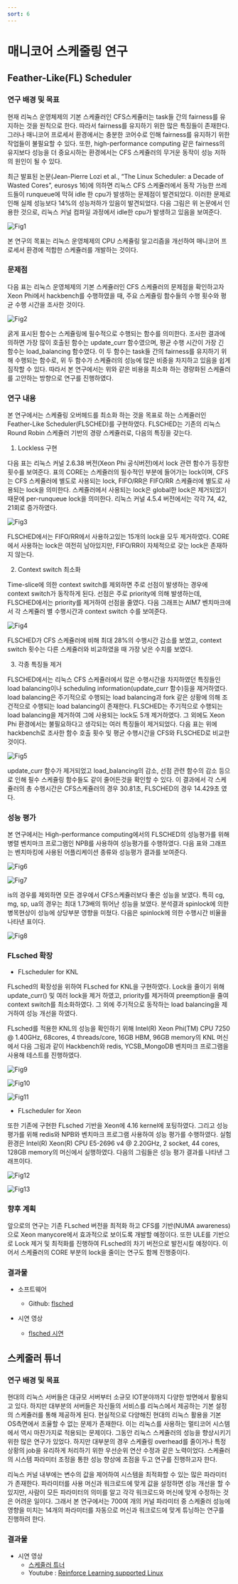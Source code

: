 ```yaml
---
sort: 6
---
```


# 매니코어 스케줄링 연구

## Feather-Like(FL) Scheduler

### 연구 배경 및 목표

현재 리눅스 운영체제의 기본 스케쥴러인 CFS스케쥴러는 task들 간의 fairness를 유지하는 것을 원칙으로 한다. 따라서 fairness를 유지하기 위한 많은 특징들이 존재한다. 그러나 매니코어 프로세서 환경에서는 충분한 코어수로 인해 fairness를 유지하기 위한 작업들이 불필요할 수 있다. 또한, high-performance computing 같은 fairness의 유지보다 성능을 더 중요시하는 환경에서는 CFS 스케쥴러의 무거운 동작이 성능 저하의 원인이 될 수 있다.

최근 발표된 논문(Jean-Pierre Lozi et al., “The Linux Scheduler: a Decade of Wasted Cores”, eurosys 16)에 의하면 리눅스 CFS 스케쥴러에서 동작 가능한 쓰레드들이 runqueue에 막혀 idle 한 cpu가 발생하는 문제점이 발견되었다. 이러한 문제로 인해 실제 성능보다 14%의 성능저하가 있음이 발견되었다. 다음 그림은 위 논문에서 인용한 것으로, 리눅스 커널 컴파일 과정에서 idle한 cpu가 발생하고 있음을 보여준다.

![Fig1](/Data/images/02/02-06-01.png)

본 연구의 목표는 리눅스 운영체제의 CPU 스케쥴링 알고리즘을 개선하여 매니코어 프로세서 환경에 적합한 스케쥴러를 개발하는 것이다.

### 문제점

다음 표는 리눅스 운영체제의 기본 스케쥴러인 CFS 스케쥴러의 문제점을 확인하고자 Xeon Phi에서 hackbench를 수행하였을 때, 주요 스케쥴링 함수들의 수행 횟수와 평균 수행 시간을 조사한 것이다.

![Fig2](/Data/images/02/02-06-02.png)

굵게 표시된 함수는 스케쥴링에 필수적으로 수행되는 함수를 의미한다. 조사한 결과에 의하면 가장 많이 호출된 함수는 update_curr 함수였으며, 평균 수행 시간이 가장 긴 함수는 load_balancing 함수였다. 이 두 함수는 task들 간의 fairness를 유지하기 위해 수행되는 함수로, 위 두 함수가 스케쥴러의 성능에 많은 비중을 차지하고 있음을 쉽게 짐작할 수 있다. 따라서 본 연구에서는 위와 같은 비용을 최소화 하는 경량화된 스케쥴러를 고안하는 방향으로 연구를 진행하였다.

### 연구 내용

본 연구에서는 스케쥴링 오버헤드를 최소화 하는 것을 목표로 하는 스케쥴러인 Feather-Like Scheduler(FLSCHED)를 구현하였다. FLSCHED는 기존의 리눅스 Round Robin 스케쥴러 기반의 경량 스케쥴러로, 다음의 특징을 갖는다.

1. Lockless 구현

다음 표는 리눅스 커널 2.6.38 버전(Xeon Phi 공식버전)에서 lock 관련 함수가 등장한 횟수를 보여준다. 표의 CORE는 스케쥴러의 필수적인 부분에 들어가는 lock이며, CFS는 CFS 스케쥴러에 별도로 사용되는 lock, FIFO/RR은 FIFO/RR 스케쥴러에 별도로 사용되는 lock을 의미한다. 스케쥴러에서 사용되는 lock은 global한 lock은 제거되었기 때문에 per-runqueue lock을 의미한다. 리눅스 커널 4.5.4 버전에서는 각각 74, 42, 21회로 증가하였다.

![Fig3](/Data/images/02/02-06-03.png)

FLSCHED에서는 FIFO/RR에서 사용하고있는 15개의 lock을 모두 제거하였다. CORE에서 사용하는 lock은 여전히 남아있지만, FIFO/RR이 자체적으로 갖는 lock은 존재하지 않는다. 

2. Context switch 최소화

Time-slice에 의한 context switch를 제외하면 주로 선점이 발생하는 경우에 context switch가 동작하게 된다. 선점은 주로 priority에 의해 발생하는데, FLSCHED에서는 priority를 제거하여 선점을 줄였다. 다음 그래프는 AIM7 벤치마크에서 각 스케쥴러 별 수행시간과 context switch 수를 보여준다.

![Fig4](/Data/images/02/02-06-04.png)

FLSCHED가 CFS 스케쥴러에 비해 최대 28%의 수행시간 감소를 보였고, context switch 횟수는 다른 스케쥴러와 비교하였을 때 가장 낮은 수치를 보였다.

3. 각종 특징들 제거

FLSCHED에서는 리눅스 CFS 스케쥴러에서 많은 수행시간을 차지하였던 특징들인 load balancing이나 scheduling information(update_curr 함수)등을 제거하였다. load balancing은 주기적으로 수행되는 load balancing과 fork 같은 상황에 의해 조건적으로 수행되는 load balancing이 존재한다. FLSCHED는 주기적으로 수행되는 load balancing을 제거하여 그에 사용되는 lock도 5개 제거하였다. 그 외에도 Xeon Phi 환경에서는 불필요하다고 생각되는 여러 특징들이 제거되었다. 다음 표는 위에 hackbench로 조사한 함수 호출 횟수 및 평균 수행시간을 CFS와 FLSCHED로 비교한것이다.

![Fig5](/Data/images/02/02-06-05.png)

update_curr 함수가 제거되었고 load_balancing의 감소, 선점 관련 함수의 감소 등으로 인해 필수 스케쥴링 함수들도 같이 줄어든것을 확인할 수 있다. 이 결과에서 각 스케쥴러의 총 수행시간은 CFS스케쥴러의 경우 30.81초, FLSCHED의 경우 14.429초 였다.  

### 성능 평가

본 연구에서는 High-performance computing에서의 FLSCHED의 성능평가를 위해 병렬 벤치마크 프로그램인 NPB를 사용하여 성능평가를 수행하였다. 다음 표와 그래프는 벤치마킹에 사용된 어플리케이션 종류와 성능평가 결과를 보여준다.

![Fig6](/Data/images/02/02-06-06.png)

![Fig7](/Data/images/02/02-06-07.png)


is의 경우를 제외하면 모든 경우에서 CFS스케쥴러보다 좋은 성능을 보였다. 특히 cg, mg, sp, ua의 경우는 최대 1.73배의 뛰어난 성능을 보였다. 분석결과 spinlock에 의한 병목현상이 성능에 상당부분 영향을 미쳤다. 다음은 spinlock에 의한 수행시간 비율을 나타낸 표이다.

![Fig8](/Data/images/02/02-06-08.png)

### FLsched 확장

* FLscheduler for KNL 

FLsched의 확장성을 위하여 FLsched for KNL을 구현하였다. Lock을 줄이기 위해 update_curr() 및 여러 lock을 제거 하였고, priority를 제거하여 preemption을 줄여 context switch를 최소화하였다. 그 외에 주기적으로 동작하는 load balancing을 제거하여 성능 개선을 하였다.

FLsched를 적용한 KNL의 성능을 확인하기 위해 Intel(R) Xeon Phi(TM) CPU 7250 @ 1.40GHz, 68cores, 4 threads/core, 16GB HBM, 96GB memory의 KNL 머신에서 다음 그림과 같이 Hackbench와 redis, YCSB_MongoDB 벤치마크 프로그램을 사용해 테스트를 진행하였다.

![Fig9](/Data/images/02/02-06-09.png)

![Fig10](/Data/images/02/02-06-10.png)

![Fig11](/Data/images/02/02-06-11.png)

* FLscheduler for Xeon

또한 기존에 구현한 FLsched 기반을 Xeon에 4.16 kernel에 포팅하였다. 그리고 성능평가를 위해 redis와 NPB와 벤치마크 프로그램 사용하여 성능 평가를 수행하였다. 실험 환경은 Intel(R) Xeon(R) CPU E5-2696 v4 @ 2.20GHz, 2 socket, 44 cores, 128GB memory의 머신에서 실행하였다. 다음의 그림들은 성능 평가 결과를 나타낸 그래프이다.

![Fig12](/Data/images/02/02-06-12.png)

![Fig13](/Data/images/02/02-06-13.png)

### 향후 계획

앞으로의 연구는 기존 FLsched 버전을 최적화 하고 CFS를 기반(NUMA awareness)으로 Xeon manycore에서 효과적으로 보이도록 개발할 예정이다. 또한 ULE를 기반으로 Lock 제거 및 최적화를 진행하여 FLsched의 차기 버전으로 발전시킬 예정이다. 이어서 스케쥴러의 CORE 부분의 lock을 줄이는 연구도 함께 진행중이다.

### 결과물

* 소프트웨어
  - Github: [flsched](https://github.com/oslab-swrc/flsched)

* 시연 영상
  - [flsched 시연](/Data/videos/2017_flsched_시연_영상.mp4)

## 스케줄러 튜너

### 연구 배경 및 목표

현대의 리눅스 서버들은 대규모 서버부터 소규모 IOT분야까지 다양한 방면에서 활용되고 있다. 하지만 대부분의 서버들은 자신들의 서비스를 리눅스에서 제공하는 기본 설정의 스케쥴러를 통해 제공하게 된다. 현실적으로 다양해진 현대의 리눅스 활용을 기본 OS측면에서 조율할 수 없는 문제가 존재한다. 이는 리눅스를 사용하는 멀티코어 시스템에서 역시 마찬가지로 적용되는 문제이다. 그동안 리눅스 스케쥴러의 성능을 향상시키기 위한 많은 연구가 있었다. 하지만 대부분의 경우 스케쥴링 overhead를 줄이거나 특정 상황의 job을 유리하게 처리하기 위한 우선순위 연산 수정과 같은 노력이었다. 스케쥴러의 시스템 파라미터 조정을 통한 성능 향상에 초점을 두고 연구를 진행하고자 한다.

리눅스 커널 내부에는 변수의 값을 제어하여 시스템을 최적화할 수 있는 많은 파라미터가 존재한다. 파라미터를 사용 머신과 워크로드에 맞게 값을 설정하면 성능 개선을 할 수 있지만, 사람이 모든 파라미터의 의미를 알고 각각 워크로드와 머신에 맞게 수정하는 것은 어려운 일이다. 그래서 본 연구에서는 700여 개의 커널 파라미터 중 스케줄러 성능에 영향을 미치는 14개의 파라미터를 자동으로 머신과 워크로드에 맞게 튜닝하는 연구를 진행하려 한다.

### 결과물

* 시연 영상
  - [스케줄러 튜너](/Data/videos/STUN_시연영상_191118.mp4)
  - Youtube : [Reinforce Learning supported Linux](https://studio.youtube.com/video/rbQf_j7UUeg/edit)
